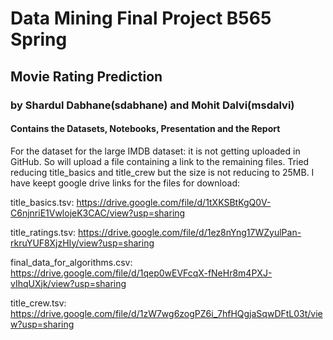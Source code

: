 # Data Mining Final Project B565 Spring
## Movie Rating Prediction
### by Shardul Dabhane(sdabhane) and Mohit Dalvi(msdalvi)

#### Contains the Datasets, Notebooks, Presentation and the Report


For the dataset for the large IMDB dataset: it is not getting uploaded in GitHub. So will upload a file containing a link to the remaining files. Tried reducing title_basics and title_crew but the size is not reducing to 25MB. I have keept google drive links for the files for download:

title_basics.tsv: https://drive.google.com/file/d/1tXKSBtKgQ0V-C6njnriE1VwlojeK3CAC/view?usp=sharing

title_ratings.tsv: https://drive.google.com/file/d/1ez8nYng17WZyulPan-rkruYUF8XjzHIy/view?usp=sharing

final_data_for_algorithms.csv: https://drive.google.com/file/d/1qep0wEVFcqX-fNeHr8m4PXJ-vIhqUXjk/view?usp=sharing

title_crew.tsv: https://drive.google.com/file/d/1zW7wg6zogPZ6i_7hfHQgjaSqwDFtL03t/view?usp=sharing
